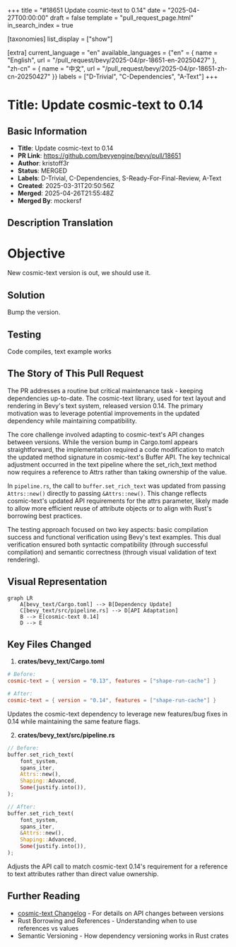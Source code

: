 +++
title = "#18651 Update cosmic-text to 0.14"
date = "2025-04-27T00:00:00"
draft = false
template = "pull_request_page.html"
in_search_index = true

[taxonomies]
list_display = ["show"]

[extra]
current_language = "en"
available_languages = {"en" = { name = "English", url = "/pull_request/bevy/2025-04/pr-18651-en-20250427" }, "zh-cn" = { name = "中文", url = "/pull_request/bevy/2025-04/pr-18651-zh-cn-20250427" }}
labels = ["D-Trivial", "C-Dependencies", "A-Text"]
+++

# Title: Update cosmic-text to 0.14

## Basic Information
- **Title**: Update cosmic-text to 0.14
- **PR Link**: https://github.com/bevyengine/bevy/pull/18651
- **Author**: kristoff3r
- **Status**: MERGED
- **Labels**: D-Trivial, C-Dependencies, S-Ready-For-Final-Review, A-Text
- **Created**: 2025-03-31T20:50:56Z
- **Merged**: 2025-04-26T21:55:48Z
- **Merged By**: mockersf

## Description Translation
# Objective

New cosmic-text version is out, we should use it.

## Solution

Bump the version.

## Testing

Code compiles, text example works

## The Story of This Pull Request

The PR addresses a routine but critical maintenance task - keeping dependencies up-to-date. The cosmic-text library, used for text layout and rendering in Bevy's text system, released version 0.14. The primary motivation was to leverage potential improvements in the updated dependency while maintaining compatibility.

The core challenge involved adapting to cosmic-text's API changes between versions. While the version bump in Cargo.toml appears straightforward, the implementation required a code modification to match the updated method signature in cosmic-text's Buffer API. The key technical adjustment occurred in the text pipeline where the set_rich_text method now requires a reference to Attrs rather than taking ownership of the value.

In `pipeline.rs`, the call to `buffer.set_rich_text` was updated from passing `Attrs::new()` directly to passing `&Attrs::new()`. This change reflects cosmic-text's updated API requirements for the attrs parameter, likely made to allow more efficient reuse of attribute objects or to align with Rust's borrowing best practices.

The testing approach focused on two key aspects: basic compilation success and functional verification using Bevy's text examples. This dual verification ensured both syntactic compatibility (through successful compilation) and semantic correctness (through visual validation of text rendering).

## Visual Representation

```mermaid
graph LR
    A[bevy_text/Cargo.toml] --> B[Dependency Update]
    C[bevy_text/src/pipeline.rs] --> D[API Adaptation]
    B --> E[cosmic-text 0.14]
    D --> E
```

## Key Files Changed

1. **crates/bevy_text/Cargo.toml**
```toml
# Before:
cosmic-text = { version = "0.13", features = ["shape-run-cache"] }

# After:
cosmic-text = { version = "0.14", features = ["shape-run-cache"] }
```
Updates the cosmic-text dependency to leverage new features/bug fixes in 0.14 while maintaining the same feature flags.

2. **crates/bevy_text/src/pipeline.rs**
```rust
// Before:
buffer.set_rich_text(
    font_system,
    spans_iter,
    Attrs::new(),
    Shaping::Advanced,
    Some(justify.into()),
);

// After:
buffer.set_rich_text(
    font_system,
    spans_iter,
    &Attrs::new(),
    Shaping::Advanced,
    Some(justify.into()),
);
```
Adjusts the API call to match cosmic-text 0.14's requirement for a reference to text attributes rather than direct value ownership.

## Further Reading
- [cosmic-text Changelog](https://github.com/pop-os/cosmic-text/releases) - For details on API changes between versions
- Rust Borrowing and References - Understanding when to use references vs values
- Semantic Versioning - How dependency versioning works in Rust crates